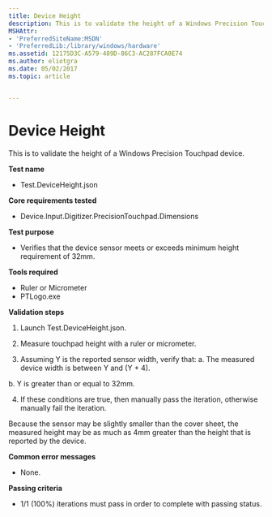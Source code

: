 ```yaml
---
title: Device Height
description: This is to validate the height of a Windows Precision Touchpad device.
MSHAttr:
- 'PreferredSiteName:MSDN'
- 'PreferredLib:/library/windows/hardware'
ms.assetid: 12175D3C-A579-489D-86C3-AC287FCA0E74
ms.author: eliotgra
ms.date: 05/02/2017
ms.topic: article


---
```


# Device Height


This is to validate the height of a Windows Precision Touchpad device.

**Test name**

-   Test.DeviceHeight.json

**Core requirements tested**

-   Device.Input.Digitizer.PrecisionTouchpad.Dimensions

**Test purpose**

-   Verifies that the device sensor meets or exceeds minimum height requirement of 32mm.

**Tools required**

-   Ruler or Micrometer
-   PTLogo.exe

**Validation steps**

1. Launch Test.DeviceHeight.json.

2. Measure touchpad height with a ruler or micrometer.

3. Assuming Y is the reported sensor width, verify that:
a. The measured device width is between Y and (Y + 4).

b. Y is greater than or equal to 32mm.

4. If these conditions are true, then manually pass the iteration, otherwise manually fail the iteration.

Because the sensor may be slightly smaller than the cover sheet, the measured height may be as much as 4mm greater than the height that is reported by the device.

**Common error messages**

-   None.

**Passing criteria**

-   1/1 (100%) iterations must pass in order to complete with passing status.

 

 






